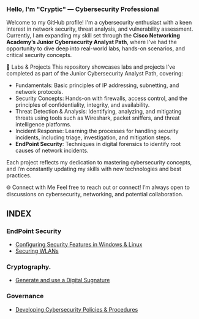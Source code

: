### Hello, I'm "Cryptic" — Cybersecurity Professional

Welcome to my GitHub profile! I'm a cybersecurity enthusiast with a keen interest in network security, threat analysis, and vulnerability assessment. Currently, I am expanding my skill set through the **Cisco Networking Academy’s Junior Cybersecurity Analyst Path**, where I've had the opportunity to dive deep into real-world labs, hands-on scenarios, and critical security concepts.

🚀 Labs & Projects
This repository showcases labs and projects I’ve completed as part of the Junior Cybersecurity Analyst Path, covering:

*  Fundamentals: Basic principles of IP addressing, subnetting, and network protocols.
*  Security Concepts: Hands-on with firewalls, access control, and the principles of confidentiality, integrity, and availability.
* Threat Detection & Analysis: Identifying, analyzing, and mitigating threats using tools such as Wireshark, packet sniffers, and threat intelligence platforms.
* Incident Response: Learning the processes for handling security incidents, including triage, investigation, and mitigation steps.
* **EndPoint Security**: Techniques in digital forensics to identify root causes of network incidents.

Each project reflects my dedication to mastering cybersecurity concepts, and I’m constantly updating my skills with new technologies and best practices.

🌐 Connect with Me
Feel free to reach out or connect! I’m always open to discussions on cybersecurity, networking, and potential collaboration.

## INDEX

### EndPoint Security
* [Configuring  Security Features in Windows & Linux](labs/Configure_Security_Features_in_Windows_and_Linux.md)
* [Securing WLANs](labs/secureWLANs.md)

### Cryptography.
* [Generate and use a Digital Sugnature](labs/Generate_and_Use_a_Digital_Signature.md)

### Governance

* [Developing Cybersecurity Policies & Procedures](labs/Developing_cybersecurity_policies_and_procedures.md)